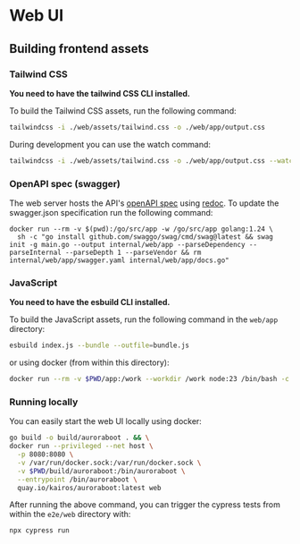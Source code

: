 # Web UI

## Building frontend assets

### Tailwind CSS

**You need to have the tailwind CSS CLI installed.**

To build the Tailwind CSS assets, run the following command:

```bash
tailwindcss -i ./web/assets/tailwind.css -o ./web/app/output.css
```

During development you can use the watch command:

```bash
tailwindcss -i ./web/assets/tailwind.css -o ./web/app/output.css --watch
```

### OpenAPI spec (swagger)

The web server hosts the API's [openAPI spec](https://www.openapis.org/what-is-openapi) using [redoc](https://github.com/Redocly/redoc). To update the swagger.json specification run the following command:

```
docker run --rm -v $(pwd):/go/src/app -w /go/src/app golang:1.24 \
  sh -c "go install github.com/swaggo/swag/cmd/swag@latest && swag init -g main.go --output internal/web/app --parseDependency --parseInternal --parseDepth 1 --parseVendor && rm internal/web/app/swagger.yaml internal/web/app/docs.go"
```

### JavaScript

**You need to have the esbuild CLI installed.**

To build the JavaScript assets, run the following command in the `web/app` directory:

```bash
esbuild index.js --bundle --outfile=bundle.js
```

or using docker (from within this directory):

```bash
docker run --rm -v $PWD/app:/work --workdir /work node:23 /bin/bash -c 'npm ci && pwd && echo 'y' | npx esbuild index.js --bundle --outfile=bundle.js'
```

### Running locally

You can easily start the web UI locally using docker:

```bash
go build -o build/auroraboot . && \
docker run --privileged --net host \
  -p 8080:8080 \
  -v /var/run/docker.sock:/var/run/docker.sock \
  -v $PWD/build/auroraboot:/bin/auroraboot \
  --entrypoint /bin/auroraboot \
  quay.io/kairos/auroraboot:latest web
```

After running the above command, you can trigger the cypress tests from within the `e2e/web` directory with:

```
npx cypress run
```
